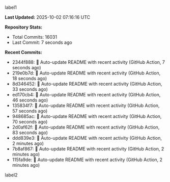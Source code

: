 
label1 
<!-- ACTIVITY_START -->
**Last Updated:** 2025-10-02 07:16:16 UTC

**Repository Stats:**
- Total Commits: 16031
- Last Commit: 7 seconds ago

**Recent Commits:**
- 2344f888: 🤖 Auto-update README with recent activity (GitHub Action, 7 seconds ago)
- 219e0b7d: 🤖 Auto-update README with recent activity (GitHub Action, 18 seconds ago)
- 8d346452: 🤖 Auto-update README with recent activity (GitHub Action, 33 seconds ago)
- ed170cb4: 🤖 Auto-update README with recent activity (GitHub Action, 46 seconds ago)
- 135834f7: 🤖 Auto-update README with recent activity (GitHub Action, 57 seconds ago)
- 948685ac: 🤖 Auto-update README with recent activity (GitHub Action, 70 seconds ago)
- 2d0af62f: 🤖 Auto-update README with recent activity (GitHub Action, 83 seconds ago)
- ddd839e3: 🤖 Auto-update README with recent activity (GitHub Action, 2 minutes ago)
- 7b8af867: 🤖 Auto-update README with recent activity (GitHub Action, 2 minutes ago)
- 115fa9de: 🤖 Auto-update README with recent activity (GitHub Action, 2 minutes ago)
<!-- ACTIVITY_END -->

label2
